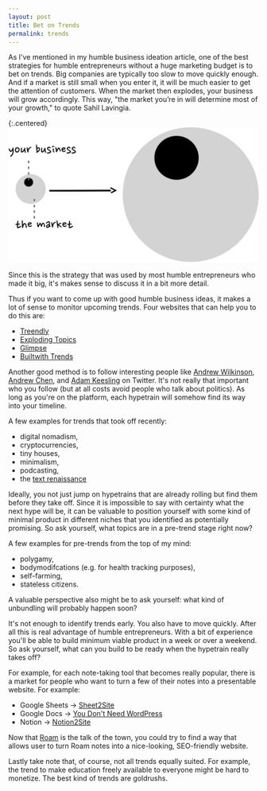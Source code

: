 ```yaml
---
layout: post
title: Bet on Trends
permalink: trends
---
```



As I've mentioned in my humble business ideation article, one of the best strategies for humble entrepreneurs without a huge marketing budget is to bet on trends. Big companies are typically too slow to move quickly enough. And if a market is still small when you enter it, it will be much easier to get the attention of customers. When the market then explodes, your business will grow accordingly. This way, "the market you’re in will determine most of your growth," to quote Sahil Lavingia.

{:.centered}
![](/images/marketgrowth.svg)

Since this is the strategy that was used by most humble entrepreneurs who made it big, it's makes sense to discuss it in a bit more detail. 

Thus if you want to come up with good humble business ideas, it makes a lot of sense to monitor upcoming trends. Four websites that can help you to do this are:

- [Treendly](https://treendly.com/)
- [Exploding Topics](https://explodingtopics.com/)
- [Glimpse](https://meetglimpse.com/)
- [Builtwith Trends](https://trends.builtwith.com/)

Another good method is to follow interesting people like [Andrew Wilkinson](https://twitter.com/awilkinson), [Andrew Chen](https://twitter.com/andrewchen), and [Adam Keesling](@adam_keesling) on Twitter. It's not really that important who you follow (but at all costs avoid people who talk about politics). As long as you're on the platform, each hypetrain will somehow find its way into your timeline.

A few examples for trends that took off recently: 

- digital nomadism,
- cryptocurrencies,
- tiny houses,
- minimalism,
- podcasting,
- the [text renaissance](https://www.ribbonfarm.com/2020/02/24/a-text-renaissance/)

Ideally, you not just jump on hypetrains that are already rolling but find them before they take off. Since it is impossible to say with certainty what the next hype will be, it can be valuable to position yourself with some kind of minimal product in different niches that you identified as potentially promising. So ask yourself, what topics are in a pre-trend stage right now? 

A few examples for pre-trends from the top of my mind:

- polygamy,
- bodymodifcations (e.g. for health tracking purposes),
- self-farming,
- stateless citizens.

A valuable perspective also might be to ask yourself: what kind of unbundling will probably happen soon?

It's not enough to identify trends early. You also have to move quickly. After all this is real advantage of humble entrepreneurs.  With a bit of experience you'll be able to build minimum viable product in a week or over a weekend. So ask yourself, what can you build to be ready when the hypetrain really takes off? 

For example, for each note-taking tool that becomes really popular, there is a market for people who want to turn a few of their notes into a presentable website. For example:

- Google Sheets → [Sheet2Site](https://www.sheet2site.com/)
- Google Docs → [You Don't Need WordPress](https://youdontneedwp.com/)
- Notion → [Notion2Site](https://notion2site.com/)

Now that [Roam](https://roamresearch.com/) is the talk of the town, you could try to find a way that allows user to turn Roam notes into a nice-looking, SEO-friendly website. 

Lastly take note that, of course, not all trends equally suited. For example, the trend to make education freely available to everyone might be hard to monetize. The best kind of trends are goldrushs.